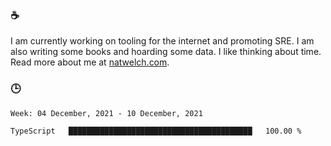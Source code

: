 ### ☕

I am currently working on tooling for the internet and promoting SRE. I am also writing some books and hoarding some data. I like thinking about time. Read more about me at [natwelch.com](https://natwelch.com).

### 🕒

<!--START_SECTION:waka-->
```text
Week: 04 December, 2021 - 10 December, 2021

TypeScript   █████████████████████████████████████████   100.00 % 
```
<!--END_SECTION:waka-->
